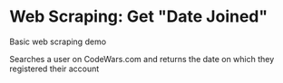 # Web Scraping: Get "Date Joined"
Basic web scraping demo

Searches a user on CodeWars.com and returns the date on which they registered their account
